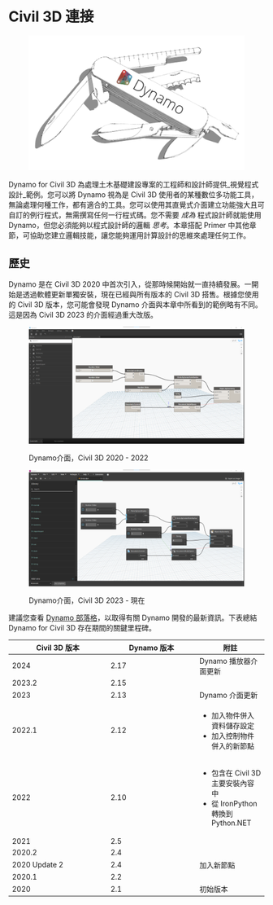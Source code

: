 # Civil 3D 連接

<figure><img src="../.gitbook/assets/DynamoSwissKnife-WhiteBackground_edit (2).jpg" alt="" width="563"><figcaption></figcaption></figure>

Dynamo for Civil 3D 為處理土木基礎建設專案的工程師和設計師提供_視覺程式設計_範例。您可以將 Dynamo 視為是 Civil 3D 使用者的某種數位多功能工具，無論處理何種工作，都有適合的工具。您可以使用其直覺式介面建立功能強大且可自訂的例行程式，無需撰寫任何一行程式碼。您不需要 _成為_ 程式設計師就能使用 Dynamo，但您必須能夠以程式設計師的邏輯 _思考_。本章搭配 Primer 中其他章節，可協助您建立邏輯技能，讓您能夠運用計算設計的思維來處理任何工作。

## 歷史

Dynamo 是在 Civil 3D 2020 中首次引入，從那時候開始就一直持續發展。一開始是透過軟體更新單獨安裝，現在已經與所有版本的 Civil 3D 搭售。根據您使用的 Civil 3D 版本，您可能會發現 Dynamo 介面與本章中所看到的範例略有不同。這是因為 Civil 3D 2023 的介面經過重大改版。

<figure><img src="../.gitbook/assets/c3d-ui-old.png" alt=""><figcaption><p>Dynamo介面，Civil 3D 2020 - 2022</p></figcaption></figure>

<figure><img src="../.gitbook/assets/c3d-ui-new.png" alt=""><figcaption><p>Dynamo介面，Civil 3D 2023 - 現在</p></figcaption></figure>

建議您查看 [Dynamo 部落格](https://dynamobim.org/blog/)，以取得有關 Dynamo 開發的最新資訊。下表總結 Dynamo for Civil 3D 存在期間的關鍵里程碑。

<table data-full-width="false"><thead><tr><th width="180">Civil 3D 版本</th><th width="161">Dynamo 版本</th><th>附註</th></tr></thead><tbody><tr><td>2024</td><td>2.17</td><td>Dynamo 播放器介面更新</td></tr><tr><td>2023.2</td><td>2.15</td><td></td></tr><tr><td>2023</td><td>2.13</td><td>Dynamo 介面更新</td></tr><tr><td>2022.1</td><td>2.12</td><td><ul><li>加入物件併入資料儲存設定</li><li>加入控制物件併入的新節點</li></ul></td></tr><tr><td>2022</td><td>2.10</td><td><ul><li>包含在 Civil 3D 主要安裝內容中</li><li>從 IronPython 轉換到 Python.NET</li></ul></td></tr><tr><td>2021</td><td>2.5</td><td></td></tr><tr><td>2020.2</td><td>2.4</td><td></td></tr><tr><td>2020 Update 2</td><td>2.4</td><td>加入新節點</td></tr><tr><td>2020.1</td><td>2.2</td><td></td></tr><tr><td>2020</td><td>2.1</td><td>初始版本</td></tr></tbody></table>

